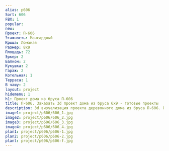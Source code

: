 ```yaml
---
alias: p606
Sort: 606
FBX: 1
popular: 
new: 
Проект: П-606
Этажность: Мансардный
Крыша: Ломаная
Размер: 8х9
Площадь: 72
Эркер: 2
Балкон: 2
Кукушка: 2
Гараж: 2
Котельная: 1
Терраса: 1
В чашу: 2
layout: project
hidemenu: 1
h1: Проект дома из бруса П-606
title: П-606. Заказать 3d проект дома из бруса 6х9 - готовые проекты
description: 3d визуализация проекта деревянного дома из бруса П-606. Площадь 72 м2, размер 6х9. Вы можете внести любые изменения в проект.
image1: project/p606/606_1.jpg
image2: project/p606/606_2.jpg
image3: project/p606/606_3.jpg
image4: project/p606/606_4.jpg
plan1: project/p606/p606-1.jpg
plan2: project/p606/p606-2.jpg
planl: project/p606/p606-f.jpg
---
```

